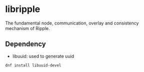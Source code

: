 # libripple
The fundamental node, communication, overlay and consistency mechanism of Ripple.

## Dependency
- libuuid: used to generate uuid
```shell
dnf install libuuid-devel
```
